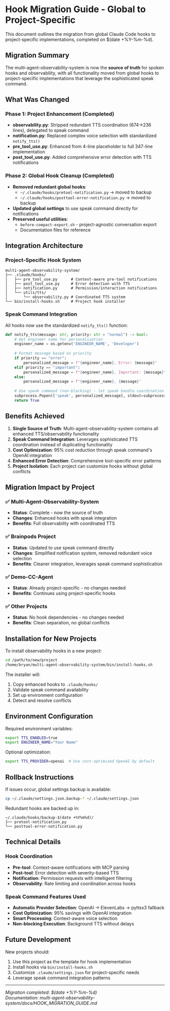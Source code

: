 # Hook Migration Guide - Global to Project-Specific

This document outlines the migration from global Claude Code hooks to project-specific implementations, completed on $(date +%Y-%m-%d).

## Migration Summary

The multi-agent-observability-system is now the **source of truth** for spoken hooks and observability, with all functionality moved from global hooks to project-specific implementations that leverage the sophisticated speak command.

## What Was Changed

### Phase 1: Project Enhancement (Completed)
- **observability.py**: Stripped redundant TTS coordination (674→236 lines), delegated to speak command
- **notification.py**: Replaced complex voice selection with standardized `notify_tts()` 
- **pre_tool_use.py**: Enhanced from 4-line placeholder to full 347-line implementation
- **post_tool_use.py**: Added comprehensive error detection with TTS notifications

### Phase 2: Global Hook Cleanup (Completed)
- **Removed redundant global hooks**:
  - `~/.claude/hooks/pretool-notification.py` → moved to backup
  - `~/.claude/hooks/posttool-error-notification.py` → moved to backup
- **Updated global settings** to use speak command directly for notifications
- **Preserved useful utilities**:
  - `before-compact-export.sh` - project-agnostic conversation export
  - Documentation files for reference

## Integration Architecture

### Project-Specific Hook System
```
multi-agent-observability-system/
├── .claude/hooks/
│   ├── pre_tool_use.py      # Context-aware pre-tool notifications
│   ├── post_tool_use.py     # Error detection with TTS
│   ├── notification.py      # Permission/interaction notifications
│   └── utils/tts/
│       └── observability.py # Coordinated TTS system
└── bin/install-hooks.sh     # Project hook installer
```

### Speak Command Integration
All hooks now use the standardized `notify_tts()` function:

```python
def notify_tts(message: str, priority: str = "normal") -> bool:
    # Get engineer name for personalization
    engineer_name = os.getenv('ENGINEER_NAME', 'Developer')
    
    # Format message based on priority
    if priority == "error":
        personalized_message = f"{engineer_name}, Error: {message}"
    elif priority == "important":
        personalized_message = f"{engineer_name}, Important: {message}"
    else:
        personalized_message = f"{engineer_name}, {message}"
    
    # Use speak command (non-blocking) - let speak handle coordination
    subprocess.Popen(['speak', personalized_message], stdout=subprocess.DEVNULL, stderr=subprocess.DEVNULL)
    return True
```

## Benefits Achieved

1. **Single Source of Truth**: Multi-agent-observability-system contains all enhanced TTS/observability functionality
2. **Speak Command Integration**: Leverages sophisticated TTS coordination instead of duplicating functionality
3. **Cost Optimization**: 95% cost reduction through speak command's OpenAI integration
4. **Enhanced Error Detection**: Comprehensive tool-specific error patterns
5. **Project Isolation**: Each project can customize hooks without global conflicts

## Migration Impact by Project

### ✅ Multi-Agent-Observability-System
- **Status**: Complete - now the source of truth
- **Changes**: Enhanced hooks with speak integration
- **Benefits**: Full observability with coordinated TTS

### ✅ Brainpods Project  
- **Status**: Updated to use speak command directly
- **Changes**: Simplified notification system, removed redundant voice selection
- **Benefits**: Cleaner integration, leverages speak command sophistication

### ✅ Demo-CC-Agent
- **Status**: Already project-specific - no changes needed
- **Benefits**: Continues using project-specific hooks

### ✅ Other Projects
- **Status**: No hook dependencies - no changes needed
- **Benefits**: Clean separation, no global conflicts

## Installation for New Projects

To install observability hooks in a new project:

```bash
cd /path/to/new/project
/home/bryan/multi-agent-observability-system/bin/install-hooks.sh
```

The installer will:
1. Copy enhanced hooks to `.claude/hooks/`
2. Validate speak command availability  
3. Set up environment configuration
4. Detect and resolve conflicts

## Environment Configuration

Required environment variables:
```bash
export TTS_ENABLED=true
export ENGINEER_NAME="Your Name"
```

Optional optimization:
```bash
export TTS_PROVIDER=openai  # Use cost-optimized OpenAI by default
```

## Rollback Instructions

If issues occur, global settings backup is available:
```bash
cp ~/.claude/settings.json.backup-* ~/.claude/settings.json
```

Redundant hooks are backed up in:
```
~/.claude/hooks/backup-$(date +%Y%m%d)/
├── pretool-notification.py
└── posttool-error-notification.py
```

## Technical Details

### Hook Coordination
- **Pre-tool**: Context-aware notifications with MCP parsing
- **Post-tool**: Error detection with severity-based TTS
- **Notification**: Permission requests with intelligent filtering
- **Observability**: Rate limiting and coordination across hooks

### Speak Command Features Used
- **Automatic Provider Selection**: OpenAI → ElevenLabs → pyttsx3 fallback
- **Cost Optimization**: 95% savings with OpenAI integration
- **Smart Processing**: Context-aware voice selection
- **Non-blocking Execution**: Background TTS without delays

## Future Development

New projects should:
1. Use this project as the template for hook implementation
2. Install hooks via `bin/install-hooks.sh`
3. Customize `.claude/settings.json` for project-specific needs
4. Leverage speak command integration patterns

---

*Migration completed: $(date +%Y-%m-%d)*  
*Documentation: multi-agent-observability-system/docs/HOOK_MIGRATION_GUIDE.md*